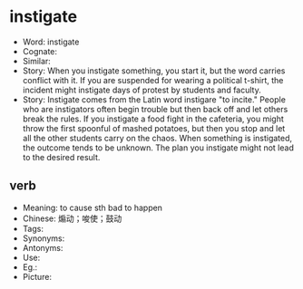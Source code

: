 # instigate

- Word: instigate
- Cognate: 
- Similar: 
- Story: When you instigate something, you start it, but the word carries conflict with it. If you are suspended for wearing a political t-shirt, the incident might instigate days of protest by students and faculty.
- Story: Instigate comes from the Latin word instigare "to incite." People who are instigators often begin trouble but then back off and let others break the rules. If you instigate a food fight in the cafeteria, you might throw the first spoonful of mashed potatoes, but then you stop and let all the other students carry on the chaos. When something is instigated, the outcome tends to be unknown. The plan you instigate might not lead to the desired result.

## verb

- Meaning: to cause sth bad to happen
- Chinese: 煽动；唆使；鼓动
- Tags: 
- Synonyms: 
- Antonyms: 
- Use: 
- Eg.: 
- Picture: 

